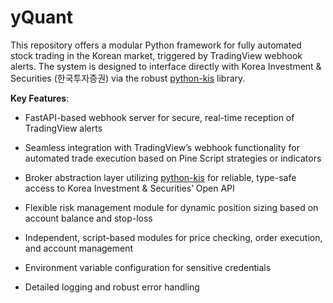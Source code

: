 # yQuant

This repository offers a modular Python framework for fully automated stock trading in the Korean market, triggered by TradingView webhook alerts. The system is designed to interface directly with Korea Investment & Securities (한국투자증권) via the robust [python-kis](https://github.com/Soju06/python-kis) library.

**Key Features**:

- FastAPI-based webhook server for secure, real-time reception of TradingView alerts

- Seamless integration with TradingView’s webhook functionality for automated trade execution based on Pine Script strategies or indicators

- Broker abstraction layer utilizing [python-kis](https://github.com/Soju06/python-kis) for reliable, type-safe access to Korea Investment & Securities’ Open API

- Flexible risk management module for dynamic position sizing based on account balance and stop-loss

- Independent, script-based modules for price checking, order execution, and account management

- Environment variable configuration for sensitive credentials

- Detailed logging and robust error handling
